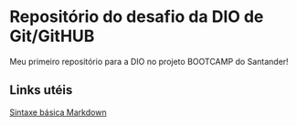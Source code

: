 # Repositório do desafio da DIO de Git/GitHUB
Meu primeiro repositório para a DIO no projeto BOOTCAMP do Santander!

## Links utéis
[Sintaxe básica Markdown](https://www.markdownguide.org/basic-syntax/)
